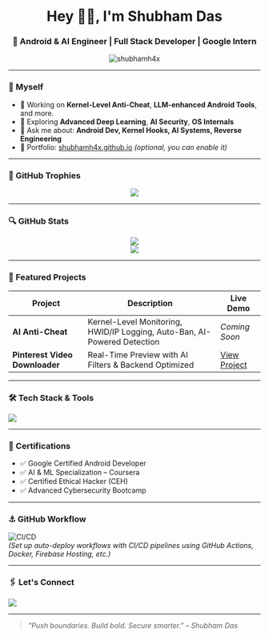 <h1 align="center">Hey 👋🏻, I'm Shubham Das</h1>
<h3 align="center">🚀 Android & AI Engineer | Full Stack Developer | Google Intern</h3>

<p align="center">
  <img src="https://komarev.com/ghpvc/?username=shubhamh4x&label=Profile%20views&color=0e75b6&style=flat" alt="shubhamh4x" />
</p>

---

### 🍷 Myself

- 🔭 Working on **Kernel-Level Anti-Cheat**, **LLM-enhanced Android Tools**, and more.
- 🌱 Exploring **Advanced Deep Learning**, **AI Security**, **OS Internals**
- 💬 Ask me about: **Android Dev, Kernel Hooks, AI Systems, Reverse Engineering**
- 🧩 Portfolio: [shubhamh4x.github.io](https://shubhamh4x.github.io) *(optional, you can enable it)*

---

### 🏅 GitHub Trophies
<p align="center">
  <img src="https://github-profile-trophy.vercel.app/?username=shubhamh4x&theme=github-dark&no-bg=true&margin-w=15&row=1" />
</p>

---

### 🔍 GitHub Stats
<p align="center">
  <picture>
    <source 
      srcset="https://github-readme-stats.vercel.app/api?username=shubhamh4x&show_icons=true&theme=radical"
      media="(prefers-color-scheme: dark)" />
    <source 
      srcset="https://github-readme-stats.vercel.app/api?username=shubhamh4x&show_icons=true&theme=default"
      media="(prefers-color-scheme: light)" />
    <img src="https://github-readme-stats.vercel.app/api?username=shubhamh4x&show_icons=true" />
  </picture>
  <br/>
  <picture>
    <source 
      srcset="https://github-readme-stats.vercel.app/api/top-langs/?username=shubhamh4x&layout=compact&theme=radical"
      media="(prefers-color-scheme: dark)" />
    <source 
      srcset="https://github-readme-stats.vercel.app/api/top-langs/?username=shubhamh4x&layout=compact&theme=default"
      media="(prefers-color-scheme: light)" />
    <img src="https://github-readme-stats.vercel.app/api/top-langs/?username=shubhamh4x&layout=compact" />
  </picture>
</p>

---

### 🎯 Featured Projects

| Project | Description | Live Demo |
|--------|-------------|-----------|
| **AI Anti-Cheat** | Kernel-Level Monitoring, HWID/IP Logging, Auto-Ban, AI-Powered Detection | _Coming Soon_ |
| **Pinterest Video Downloader** | Real-Time Preview with AI Filters & Backend Optimized |[View Project](https://github.com/shubhamh4X/Pinterest-Downloader) |

---

### 🛠️ Tech Stack & Tools
<p align="left">
  <img src="https://skillicons.dev/icons?i=androidstudio,kotlin,java,python,cpp,js,nodejs,react,mongodb,mysql,git,docker,kubernetes,linux,vscode,firebase,aws,gcp" />
</p>

---

### 🧧 Certifications
- ✅ Google Certified Android Developer
- ✅ AI & ML Specialization – Coursera
- ✅ Certified Ethical Hacker (CEH)
- ✅ Advanced Cybersecurity Bootcamp

---

### ⚓ GitHub Workflow
![CI/CD](https://img.shields.io/badge/Deploy-GitHub%20Actions-blue?logo=githubactions&style=for-the-badge)  
*(Set up auto-deploy workflows with CI/CD pipelines using GitHub Actions, Docker, Firebase Hosting, etc.)*

---

### 🖇 Let's Connect
<p align="left">
  <a href="https://linkedin.com/in/shubhamh4x"><img src="https://img.shields.io/badge/LinkedIn-0077B5?style=for-the-badge&logo=linkedin&logoColor=white" /></a>
  
  
</p>

---

> *"Push boundaries. Build bold. Secure smarter." – Shubham Das*
